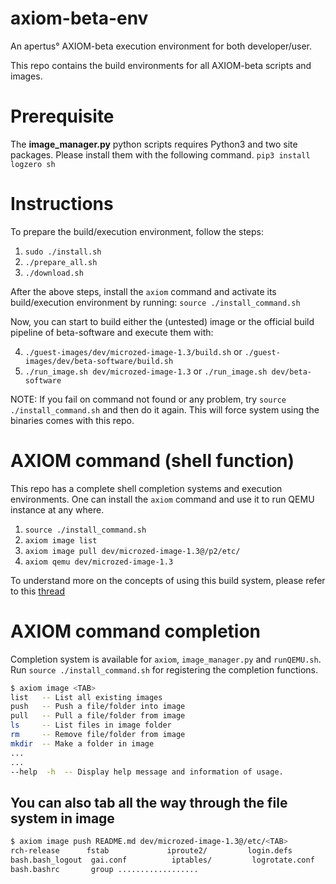 # axiom-beta-env
An apertus° AXIOM-beta execution environment for both developer/user.

This repo contains the build environments for all AXIOM-beta scripts and images.

# Prerequisite
The __image_manager.py__ python scripts requires Python3 and two site packages. Please install them with the following command.
`pip3 install logzero sh`

# Instructions

To prepare the build/execution environment, follow the steps:
1. `sudo ./install.sh`
2. `./prepare_all.sh`
3. `./download.sh`

After the above steps, install the `axiom` command and activate its build/execution environment by running:
`source ./install_command.sh`

Now, you can start to build either the (untested) image or the official build pipeline of beta-software and execute them with:

4. `./guest-images/dev/microzed-image-1.3/build.sh` or `./guest-images/dev/beta-software/build.sh`
5. `./run_image.sh dev/microzed-image-1.3` or `./run_image.sh dev/beta-software`

NOTE: If you fail on command not found or any problem, try `source ./install_command.sh` and then do it again. This will force system using the binaries comes with this repo.

# AXIOM command (shell function)
This repo has a complete shell completion systems and execution environments. One can install the `axiom` command and use it to run QEMU instance at any where.
1. `source ./install_command.sh`
2. `axiom image list`
3. `axiom image pull dev/microzed-image-1.3@/p2/etc/`
4. `axiom qemu dev/microzed-image-1.3`

To understand more on the concepts of using this build system, please refer to this [thread](https://github.com/apertus-open-source-cinema/axiom-beta-qemu/issues/6)

# AXIOM command completion
Completion system is available for `axiom`, `image_manager.py` and `runQEMU.sh`.
Run `source ./install_command.sh` for registering the completion functions.

``` zsh
$ axiom image <TAB>
list   -- List all existing images
push   -- Push a file/folder into image
pull   -- Pull a file/folder from image
ls     -- List files in image folder
rm     -- Remove file/folder from image
mkdir  -- Make a folder in image
...
...
--help  -h  -- Display help message and information of usage.
```

## You can also tab all the way through the file system in image
``` zsh
$ axiom image push README.md dev/microzed-image-1.3@/etc/<TAB>
rch-release      fstab             iproute2/         login.defs        modprobe.d/       pacman.d/         resolvconf.conf   systemd/        
bash.bash_logout  gai.conf          iptables/         logrotate.conf    modules-load.d/   pam.d/            rpc               tmpfiles.d/     
bash.bashrc       group ..................
```
